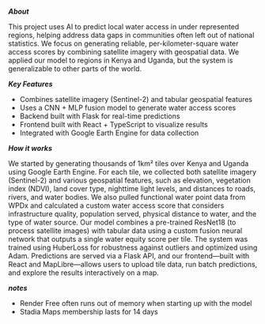 ***About***

This project uses AI to predict local water access in under represented regions, helping address data gaps in communities often left out of national statistics. We focus on generating reliable, per-kilometer-square water access scores by combining satellite imagery with geospatial data.
We applied our model to regions in Kenya and Uganda, but the system is generalizable to other parts of the world.

***Key Features***

- Combines satellite imagery (Sentinel-2) and tabular geospatial features
- Uses a CNN + MLP fusion model to generate water access scores
- Backend built with Flask for real-time predictions
- Frontend built with React + TypeScript to visualize results
- Integrated with Google Earth Engine for data collection

***How it works***

We started by generating thousands of 1km² tiles over Kenya and Uganda using Google Earth Engine. For each tile, we collected both satellite imagery (Sentinel-2) and various geospatial features, such as elevation, vegetation index (NDVI), land cover type, nighttime light levels, and distances to roads, rivers, and water bodies. We also pulled functional water point data from WPDx and calculated a custom water access score that considers infrastructure quality, population served, physical distance to water, and the type of water source. Our model combines a pre-trained ResNet18 (to process satellite images) with tabular data using a custom fusion neural network that outputs a single water equity score per tile. The system was trained using HuberLoss for robustness against outliers and optimized using Adam. Predictions are served via a Flask API, and our frontend—built with React and MapLibre—allows users to upload tile data, run batch predictions, and explore the results interactively on a map.

***notes***
- Render Free often runs out of memory when starting up with the model
- Stadia Maps membership lasts for 14 days
